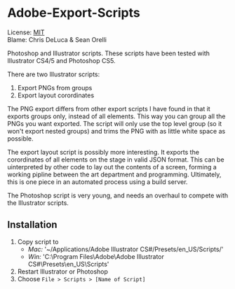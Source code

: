 Adobe-Export-Scripts
====================

License: [MIT][1]  
Blame: Chris DeLuca & Sean Orelli

Photoshop and Illustrator scripts. These scripts have been tested with Illustrator CS4/5 and Photoshop CS5.

There are two Illustrator scripts:
1. Export PNGs from groups
2. Export layout corordinates 

The PNG export differs from other export scripts I have found in that it exports groups only, instead of all elements. This way you can group all the PNGs you want exported. The script will only use the top level group (so it won't export nested groups) and trims the PNG with as little white space as possible.

The export layout script is possibly more interesting. It exports the corordinates of all elements on the stage in valid JSON format. This can be uinterpreted by other code to lay out the contents of a screen, forming a working pipline between the art department and programming. Ultimately, this is one piece in an automated process using a build server.

The Photoshop script is very young, and needs an overhaul to compete with the Illustrator scripts.

Installation
--------------------
1.  Copy script to
    * *Mac:* '~/Applications/Adobe Illustrator CS#/Presets/en\_US/Scripts/'
    * *Win:* 'C:\Program Files\Adobe\Adobe Illustrator CS#\Presets\en\_US\Scripts\'
2.  Restart Illustrator or Photoshop
3.  Choose `File > Scripts > [Name of Script]`

[1]:http://www.opensource.org/licenses/MIT
